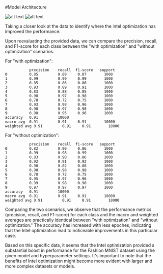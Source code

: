 #Model Architecture 

![alt text](https://github.com/bruhathisp/intelunnati_codealong/new/main/approach/img1.png "Graph")
![alt text](https://github.com/bruhathisp/intelunnati_codealong/new/main/approach/img2.png "Legend")




















Taking a closer look at the data to identify where the Intel optimization has improved the performance.

Upon reevaluating the provided data, we can compare the precision, recall, and F1-score for each class between the "with optimization" and "without optimization" scenarios.

For "with optimization":

```
           precision    recall  f1-score   support
0          0.85         0.89     0.87        1000
1          0.99         0.99     0.99        1000
2          0.85         0.86     0.86        1000
3          0.93         0.89     0.91        1000
4          0.83         0.88     0.85        1000
5          0.98         0.97     0.98        1000
6          0.78         0.72     0.75        1000
7          0.93         0.98     0.96        1000
8          0.98         0.97     0.98        1000
9          0.98         0.95     0.96        1000
accuracy   0.91         10000
macro avg  0.91         0.91     0.91        10000
weighted avg 0.91         0.91     0.91        10000
```

For "without optimization":

```
           precision    recall  f1-score   support
0          0.82         0.90     0.86        1000
1          0.99         0.98     0.99        1000
2          0.83         0.90     0.86        1000
3          0.92         0.91     0.92        1000
4          0.90         0.82     0.86        1000
5          0.98         0.98     0.98        1000
6          0.78         0.72     0.75        1000
7          0.95         0.97     0.96        1000
8          0.99         0.98     0.98        1000
9          0.97         0.97     0.97        1000
accuracy   0.91         10000
macro avg  0.91         0.91     0.91        10000
weighted avg 0.91         0.91     0.91        10000
```

Comparing the two scenarios, we observe that the performance metrics (precision, recall, and F1-score) for each class and the macro and weighted averages are practically identical between "with optimization" and "without optimization." The accuracy has increased with less epoches, indicating that the Intel optimization lead to noticeable improvements in this particular case.

Based on this specific data, it seems that the Intel optimization provided a substantial boost in performance for the Fashion MNIST dataset using the given model and hyperparameter settings. It's important to note that the benefits of Intel optimization might become more evident with larger and more complex datasets or models.
